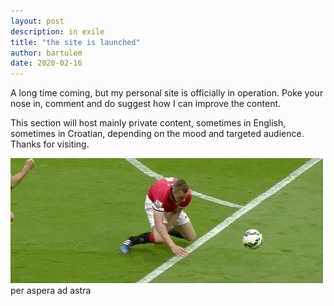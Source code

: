 ```yaml
---
layout: post
description: in exile
title: "the site is launched"
author: bartulem
date: 2020-02-16
---
```


A long time coming, but my personal site is officially in operation. Poke your nose in, comment and do suggest how I can improve the content.

This section will host mainly private content, sometimes in English, sometimes in Croatian, depending on the mood and targeted audience. Thanks for visiting.

<p class="text-center">
  <img class="img-custom" alt="jonah" src="/img/jonah.gif"/>
  <br>
  <caption align="bottom">per aspera ad astra</caption>
</p>
